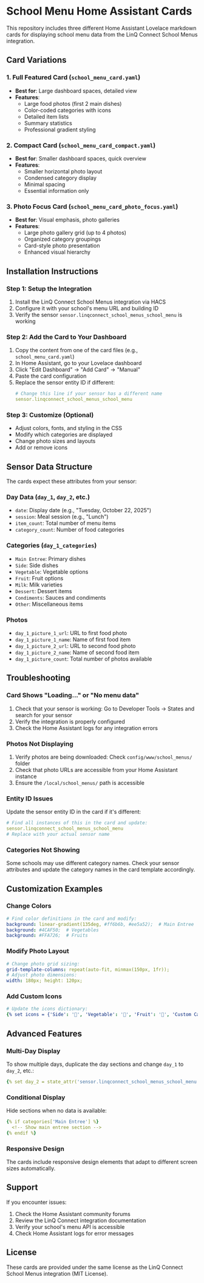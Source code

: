# School Menu Home Assistant Cards

This repository includes three different Home Assistant Lovelace markdown cards for displaying school menu data from the LinQ Connect School Menus integration.

## Card Variations

### 1. **Full Featured Card** (`school_menu_card.yaml`)
- **Best for**: Large dashboard spaces, detailed view
- **Features**:
  - Large food photos (first 2 main dishes)
  - Color-coded categories with icons
  - Detailed item lists
  - Summary statistics
  - Professional gradient styling

### 2. **Compact Card** (`school_menu_card_compact.yaml`)
- **Best for**: Smaller dashboard spaces, quick overview
- **Features**:
  - Smaller horizontal photo layout
  - Condensed category display
  - Minimal spacing
  - Essential information only

### 3. **Photo Focus Card** (`school_menu_card_photo_focus.yaml`)
- **Best for**: Visual emphasis, photo galleries
- **Features**:
  - Large photo gallery grid (up to 4 photos)
  - Organized category groupings
  - Card-style photo presentation
  - Enhanced visual hierarchy

## Installation Instructions

### Step 1: Setup the Integration
1. Install the LinQ Connect School Menus integration via HACS
2. Configure it with your school's menu URL and building ID
3. Verify the sensor `sensor.linqconnect_school_menus_school_menu` is working

### Step 2: Add the Card to Your Dashboard
1. Copy the content from one of the card files (e.g., `school_menu_card.yaml`)
2. In Home Assistant, go to your Lovelace dashboard
3. Click "Edit Dashboard" → "Add Card" → "Manual"
4. Paste the card configuration
5. Replace the sensor entity ID if different:
   ```yaml
   # Change this line if your sensor has a different name
   sensor.linqconnect_school_menus_school_menu
   ```

### Step 3: Customize (Optional)
- Adjust colors, fonts, and styling in the CSS
- Modify which categories are displayed
- Change photo sizes and layouts
- Add or remove icons

## Sensor Data Structure

The cards expect these attributes from your sensor:

### Day Data (`day_1`, `day_2`, etc.)
- `date`: Display date (e.g., "Tuesday, October 22, 2025")
- `session`: Meal session (e.g., "Lunch")
- `item_count`: Total number of menu items
- `category_count`: Number of food categories

### Categories (`day_1_categories`)
- `Main Entree`: Primary dishes
- `Side`: Side dishes
- `Vegetable`: Vegetable options
- `Fruit`: Fruit options
- `Milk`: Milk varieties
- `Dessert`: Dessert items
- `Condiments`: Sauces and condiments
- `Other`: Miscellaneous items

### Photos
- `day_1_picture_1_url`: URL to first food photo
- `day_1_picture_1_name`: Name of first food item
- `day_1_picture_2_url`: URL to second food photo
- `day_1_picture_2_name`: Name of second food item
- `day_1_picture_count`: Total number of photos available

## Troubleshooting

### Card Shows "Loading..." or "No menu data"
1. Check that your sensor is working: Go to Developer Tools → States and search for your sensor
2. Verify the integration is properly configured
3. Check the Home Assistant logs for any integration errors

### Photos Not Displaying
1. Verify photos are being downloaded: Check `config/www/school_menus/` folder
2. Check that photo URLs are accessible from your Home Assistant instance
3. Ensure the `/local/school_menus/` path is accessible

### Entity ID Issues
Update the sensor entity ID in the card if it's different:
```yaml
# Find all instances of this in the card and update:
sensor.linqconnect_school_menus_school_menu
# Replace with your actual sensor name
```

### Categories Not Showing
Some schools may use different category names. Check your sensor attributes and update the category names in the card template accordingly.

## Customization Examples

### Change Colors
```yaml
# Find color definitions in the card and modify:
background: linear-gradient(135deg, #ff6b6b, #ee5a52);  # Main Entree
background: #4CAF50;  # Vegetables
background: #FFA726;  # Fruits
```

### Modify Photo Layout
```yaml
# Change photo grid sizing:
grid-template-columns: repeat(auto-fit, minmax(150px, 1fr));
# Adjust photo dimensions:
width: 180px; height: 120px;
```

### Add Custom Icons
```yaml
# Update the icons dictionary:
{% set icons = {'Side': '🥗', 'Vegetable': '🥕', 'Fruit': '🍎', 'Custom Category': '🍕'} %}
```

## Advanced Features

### Multi-Day Display
To show multiple days, duplicate the day sections and change `day_1` to `day_2`, etc.:
```yaml
{% set day_2 = state_attr('sensor.linqconnect_school_menus_school_menu', 'day_2') %}
```

### Conditional Display
Hide sections when no data is available:
```yaml
{% if categories['Main Entree'] %}
  <!-- Show main entree section -->
{% endif %}
```

### Responsive Design
The cards include responsive design elements that adapt to different screen sizes automatically.

## Support

If you encounter issues:
1. Check the Home Assistant community forums
2. Review the LinQ Connect integration documentation
3. Verify your school's menu API is accessible
4. Check Home Assistant logs for error messages

## License

These cards are provided under the same license as the LinQ Connect School Menus integration (MIT License).
